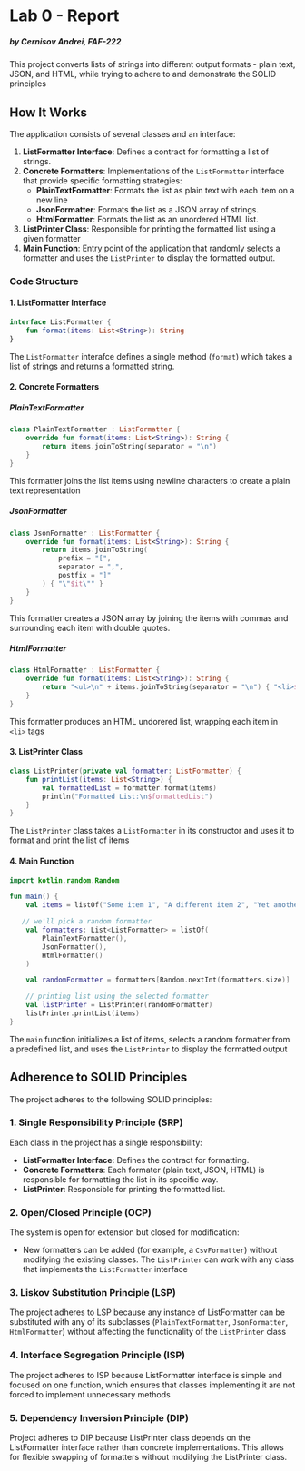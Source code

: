 # Lab 0 - Report
##### by Cernisov Andrei, FAF-222

This project converts lists of strings into different output formats - plain text, JSON, and HTML, while trying to adhere to and demonstrate the SOLID principles

## How It Works

The application consists of several classes and an interface:

1. **ListFormatter Interface**: Defines a contract for formatting a list of strings.
2. **Concrete Formatters**: Implementations of the `ListFormatter` interface that provide specific formatting strategies:
   - **PlainTextFormatter**: Formats the list as plain text with each item on a new line
   - **JsonFormatter**: Formats the list as a JSON array of strings.
   - **HtmlFormatter**: Formats the list as an unordered HTML list.
3. **ListPrinter Class**: Responsible for printing the formatted list using a given formatter
4. **Main Function**: Entry point of the application that randomly selects a formatter and uses the `ListPrinter` to display the formatted output.

### Code Structure

#### 1. ListFormatter Interface

```kotlin
interface ListFormatter {
    fun format(items: List<String>): String
}
```

The `ListFormatter` interafce defines a single method (`format`)  which takes a list of strings and returns a formatted string.

#### 2. Concrete Formatters

##### **PlainTextFormatter**

```kotlin
class PlainTextFormatter : ListFormatter {
    override fun format(items: List<String>): String {
        return items.joinToString(separator = "\n") 
    }
}
```

This formatter joins the list items using newline characters to create a plain text representation

##### **JsonFormatter**

```kotlin
class JsonFormatter : ListFormatter {
    override fun format(items: List<String>): String {
        return items.joinToString(
            prefix = "[",
            separator = ",",
            postfix = "]"
        ) { "\"$it\"" } 
    }
}
```

This formatter creates a JSON array by joining the items with commas and surrounding each item with double quotes.

##### **HtmlFormatter**

```kotlin
class HtmlFormatter : ListFormatter {
    override fun format(items: List<String>): String {
        return "<ul>\n" + items.joinToString(separator = "\n") { "<li>$it</li>" } + "\n</ul>"
    }
}
```

This formatter produces an HTML undorered list, wrapping each item in `<li>` tags

#### 3. ListPrinter Class

```kotlin
class ListPrinter(private val formatter: ListFormatter) {
    fun printList(items: List<String>) {
        val formattedList = formatter.format(items)
        println("Formatted List:\n$formattedList")
    }
}
```

The `ListPrinter` class takes a `ListFormatter` in its constructor and uses it to format and print the list of items

#### 4. Main Function

```kotlin
import kotlin.random.Random

fun main() {
    val items = listOf("Some item 1", "A different item 2", "Yet another item 3")

   // we'll pick a random formatter
    val formatters: List<ListFormatter> = listOf(
        PlainTextFormatter(),
        JsonFormatter(),
        HtmlFormatter()
    )

    val randomFormatter = formatters[Random.nextInt(formatters.size)]

    // printing list using the selected formatter
    val listPrinter = ListPrinter(randomFormatter)
    listPrinter.printList(items)
}
```

The `main` function initializes a list of items,  selects a random formatter from a predefined list, and uses the `ListPrinter` to display the formatted output

## Adherence to SOLID Principles

The project adheres to the following SOLID principles:

### 1. **Single Responsibility Principle (SRP)**

Each class in the project has a single responsibility:
- **ListFormatter Interface**: Defines the contract for formatting.
- **Concrete Formatters**: Each formater (plain text, JSON, HTML) is responsible for formatting the list in its specific way.
- **ListPrinter**: Responsible for printing the formatted list.

### 2. **Open/Closed Principle (OCP)**

The system is open for extension but closed for modification:
- New formatters can be added (for example, a `CsvFormatter`) without modifying the existing classes.  The `ListPrinter` can work with any class that implements the `ListFormatter` interface

### 3. **Liskov Substitution Principle (LSP)**

The project adheres to LSP because any instance of ListFormatter can be substituted with any of its subclasses (`PlainTextFormatter`, `JsonFormatter`, `HtmlFormatter`) without affecting the functionality of the `ListPrinter` class

### 4. **Interface Segregation Principle (ISP)**

The project adheres to ISP because ListFormatter interface is simple and focused on one function, which ensures that classes implementing it are not forced to implement unnecessary methods

### 5. **Dependency Inversion Principle (DIP)**

Project adheres to DIP because  ListPrinter class depends on the ListFormatter interface rather than concrete implementations. This allows for flexible swapping of formatters without modifying the ListPrinter class.
